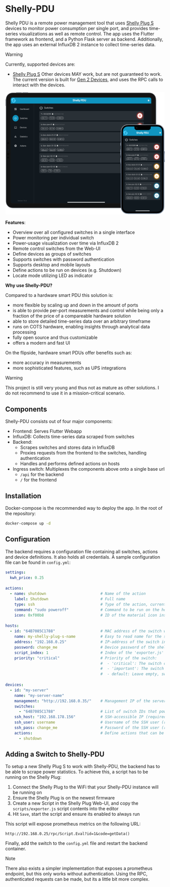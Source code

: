 # Shelly-PDU

Shelly PDU is a remote power management tool that uses [Shelly Plug S](https://www.shelly.com/de/blogs/documentation/shelly-plus-plug-s) devices to monitor power consumption per single port, and provides time-series visualizations as well as remote control. The app uses the Flutter framework as frontend, and a Python Flask server as backend. Additionally, the app uses an external InfluxDB 2 instance to collect time-series data.

> [!WARNING]  
> Currently, supported devices are:
> - [Shelly Plug S](https://www.shelly.com/de/blogs/documentation/shelly-plus-plug-s)
> Other devices MAY work, but are not guaranteed to work. The current version is built for [Gen 2 Devices](https://shelly-api-docs.shelly.cloud/gen2/), and uses the RPC calls to interact with the devices.

![Dashboard](./screenshots/mockup.png)

**Features**:

- Overview over all configured switches in a single interface
- Power monitoring per individual switch
- Power-usage visualization over time via InfluxDB 2
- Remote control switches from the Web-UI
- Define devices as groups of switches
- Supports switches with password authentication
- Supports desktop and mobile layouts
- Define actions to be run on devices (e.g. Shutdown)
- Locate mode utilizing LED as indicator

**Why use Shelly-PDU?**

Compared to a hardware smart PDU this solution is:

- more flexible by scaling up and down in the amount of ports
- is able to provide per-port measurements and control while being only a fraction of the price of a compareable hardware solution
- able to store detailed time-series data over an arbitrary timeframe
- runs on COTS hardware, enabling insights through analytical data processing
- fully open source and thus customizable
- offers a modern and fast UI

On the flipside, hardware smart PDUs offer benefits such as:

- more accuracy in measurements
- more sophisticated features, such as UPS integrations

> [!WARNING]  
> This project is still very young and thus not as mature as other solutions. I do not recommend to use it in a mission-critical scenario.

## Components

Shelly-PDU consists out of four major components:

- Frontend: Serves Flutter Webapp
- InfluxDB: Collects time-series data scraped from switches
- Backend:
  - Scrapes switches and stores data in InfluxDB
  - Proxies requests from the frontend to the switches, handling authentication
  - Handles and performs defined actions on hosts
- Ingress switch: Multiplexes the components above onto a single base url
  - `/api` for the backend
  - `/` for the frontend

## Installation

Docker-compose is the recommended way to deploy the app. In the root of the repository:

```sh
docker-compose up -d
```

## Configuration

The backend requires a configuration file containing all switches, actions and device definitions. It also holds all credentials. A sample configuration file can be found in `config.yml`:

```yml
settings:
  kwh_price: 0.25

actions:
  - name: shutdown                        # Name of the action
    label: Shutdown                       # Full name
    type: ssh                             # Type of the action, currently only 'ssh' supported
    command: "sudo poweroff"              # Command to be run on the host
    icon: 0xf00b8                         # ID of the material icon inside flutter

hosts:
  - id: "64B7085C1788"                    # MAC address of the switch without ':'
    name: my-shelly-plug-s-name           # Easy to read name for the switch
    address: "192.168.0.25"               # IP-address of the switch in the network, ensure static IP
    password: change_me                   # Device password of the shelly plug, remove if no password is set
    script_index: 1                       # Index of the 'exporter.js' script. Open the script editor in the shelly web-ui to obtain the index, e.g. http://192.168.0.25/#/script/1
    priority: "critical"                  # Priority of the switch:
                                          #  - 'critical': The switch cannot be turned off
                                          #  - 'important': The switch can only be turned of with a long press on the power button
                                          #  - default: Leave empty, switch can be turned of with tap on the power button

devices:
  - id: "my-server"
    name: "my-server-name"
    management: "http://192.168.0.35/"    # Management IP of the server, like IPMI or Web-UI
    switches:
      - "64B7085C1788"                    # List of switch IDs that power this server
    ssh_host: "192.168.178.156"           # SSH-accessible IP (required if actions are defined)
    ssh_user: username                    # Username of the SSH user (required if actions are defined)
    ssh_pass: change_me                   # Password of the SSH user (required if actions are defined)
    actions:                              # Define actions that can be performed on this host (optional)
      - shutdown
```

## Adding a Switch to Shelly-PDU

To setup a new Shelly Plug S to work with Shelly-PDU, the backend has to be able to scrape power statistics. To achieve this, a script has to be running on the Shelly Plug:

1. Connect the Shelly Plug to the WiFi that your Shelly-PDU instance will be running on
2. Ensure the Shelly Plug is on the newest firmware
3. Create a new Script in the Shelly Plug Web-UI, and copy the `scripts/exporter.js` script contents into the editor
4. Hit `Save`, start the script and ensure its enabled to always run

This script will expose prometheus metrics on the following URL:

```
http://192.168.0.25/rpc/Script.Eval?id=1&code=getData()
```

Finally, add the switch to the `config.yml` file and restart the backend container.

> [!NOTE]  
> There also exists a simpler implementation that exposes a prometheus endpoint, but this only works without authentication. Using the RPC, authenticated requests can be made, but its a little bit more complex.
